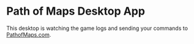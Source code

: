 # Path of Maps Desktop App

This desktop is watching the game logs and sending your commands to [PathofMaps.com](http://pathofmaps.com).
